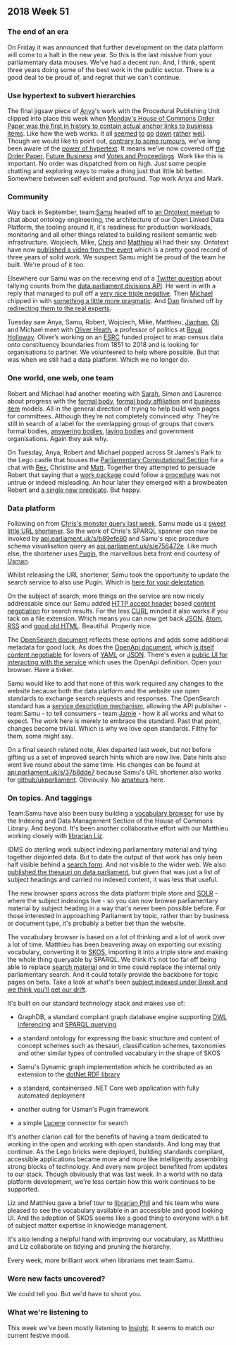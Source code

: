 ## 2018 Week 51

### The end of an era

On Friday it was announced that further development on the data platform will come to a halt in the new year. So this is the last missive from your parliamentary data mouses. We've had a decent run. And, I think, spent three years doing some of the best work in the public sector. There is a good deal to be proud of, and regret that we can't continue.

### Use hypertext to subvert hierarchies

The final jigsaw piece of [Anya](https://twitter.com/bitten_)'s work with the Procedural Publishing Unit clipped into place this week when [Monday's House of Commons Order Paper was the first in history to contain actual anchor links to business items](https://twitter.com/bitten_/status/1074598664549613569). Like how the web works. It all [seemed](https://twitter.com/PennyYoungHoC/status/1074736441408806912) [to](https://twitter.com/LucindaMaer/status/1074739495705198593) [go](https://twitter.com/estrangeirada/status/1074932310494117888) [down](https://twitter.com/andyfacts/status/1074939377485254656) [rather](https://twitter.com/timlb/status/1074952201829679105) [well](https://twitter.com/hamlynm1/status/1074760576281272322). Though we would like to point out, [contrary to some rumours](https://twitter.com/tomskitomski/status/1074933711492300800), we've long been aware of the [power of hypertext](http://www.cluetrain.com/). It means we've now covered off [the Order Paper](https://publications.parliament.uk/pa/cm201719/cmagenda/ob181217.htm#20181217-7), [Future Business](https://publications.parliament.uk/pa/cm201719/cmagenda/fb181220.htm#20181220-63) and [Votes and Proceedings](https://publications.parliament.uk/pa/cm201719/cmvote/181220v01.html#anchor-8). Work like this is important. No order was dispatched from on high. Just some people chatting and exploring ways to make a thing just that little bit better. Somewhere between self evident and profound. Top work Anya and Mark.

### Community

Way back in September, team:[Samu](https://twitter.com/langsamu) headed off to [an Ontotext meetup](https://twitter.com/langsamu/status/1075474136204537856) to chat about ontology engineering, the architecture of our Open Linked Data Platform, the tooling around it, it's readiness for production workloads, monitoring and all other things related to building resilient semantic web infrastructure. Wojciech, Mike, [Chris](https://twitter.com/chrisalcockdev) and [Matthieu](https://twitter.com/cognithive) all had their say. Ontotext have now [published a video from the event](https://www.youtube.com/watch?v=2WvgE34Sqjc) which is a pretty good record of three years of solid work. We suspect Samu might be proud of the team he built. We're proud of it too.

Elsewhere our Samu was on the receiving end of a [Twitter question](https://twitter.com/atomless/status/1073220286651252736) about tallying counts from the [data.parliament divisions API](http://lda.data.parliament.uk/commonsdivisions/id/105056.json). He went in with a reply that managed to pull off a [very nice triple negative](https://twitter.com/langsamu/status/1073216701729308672). Then [Michael](https://twitter.com/fantasticlife) chipped in with [something a little more pragmatic](https://twitter.com/fantasticlife/status/1073231241137283077). And [Dan](https://twitter.com/dasbarrett) finished off by [redirecting them to the real experts](https://twitter.com/UKParliData/status/1073224382976286720).

Tuesday saw Anya, Samu, Robert, Wojciech, Mike, Matthieu, [Jianhan](https://twitter.com/jianhanzhu), [Oli](https://twitter.com/olihawkins) and Michael meet with [Oliver Heath](https://twitter.com/olhe), a professor of politics at [Royal Holloway](https://www.royalholloway.ac.uk/). Oliver’s working on an [ESRC](https://esrc.ukri.org/) funded project to map census data onto constituency boundaries from 1851 to 2018 and is looking for organisations to partner. We volunteered to help where possible. But that was when we still had a data platform. Which we no longer do.

### One world, one web, one team

Robert and Michael had another meeting with [Sarah](https://twitter.com/SarahPurssell), Simon and Laurence about progress with the [formal body](https://ukparliament.github.io/ontologies/formal-body/formal-body-ontology.html), [formal body affiliation](https://ukparliament.github.io/ontologies/formal-body-affiliation/formal-body-affiliation-ontology.html) and [business item](https://ukparliament.github.io/ontologies/business-item/business-item-ontology.html) models. All in the general direction of trying to help build web pages for committees. Although they're not completely convinced why. They're still in search of a label for the overlapping group of groups that covers formal bodies, [answering bodies](https://ukparliament.github.io/ontologies/question-and-answer/question-and-answer-ontology.html#d4e543), [laying bodies](https://ukparliament.github.io/ontologies/laying/laying-ontology.html#d4e308) and government organisations. Again they ask why.

On Tuesday, Anya, Robert and Michael popped across St James's Park to the Lego castle that houses the [Parliamentary Computational Section](https://pds.blog.parliament.uk/) for a chat with [Bex](https://twitter.com/rklappleyard), Christine and [Matt](https://twitter.com/mattrayner). Together they attempted to persuade Robert that saying that a [work package](https://ukparliament.github.io/ontologies/procedure/procedure-ontology.html#d4e240) could follow a [procedure](https://ukparliament.github.io/ontologies/procedure/procedure-ontology.html#d4e134) was not untrue or indeed misleading. An hour later they emerged with a browbeaten Robert and [a single new predicate](https://ukparliament.github.io/ontologies/procedure/procedure-ontology.html#d4e278). But happy.

### Data platform

Following on from [Chris's monster query last week](https://ukparliament.github.io/Weeknotes/2018/50/#employee-of-the-week), Samu made us a [sweet little URL shortener](https://api.parliament.uk/s). So the work of Chris's SPARQL spanner can now be invoked by [api.parliament.uk/s/b89efe80](https://api.parliament.uk/s/b89efe80) and Samu's epic procedure schema visualisation query as [api.parliament.uk/s/e756472e](https://api.parliament.uk/s/e756472e). Like much else, the shortener uses [Pugin](https://github.com/ukparliament/parliament.uk-pugin), the marvellous beta front end courtesy of [Usman](https://twitter.com/_usmanafzal).

Whilst releasing the URL shortener, Samu took the opportunity to update the search service to also use Pugin. Which is [here for your delectation](https://api.parliament.uk/search/query?q=accessible+search).

On the subject of search, more things on the service are now nicely addressable since our Samu added [HTTP accept header](https://developer.mozilla.org/en-US/docs/Web/HTTP/Headers/Accept) based [content negotiation](https://en.wikipedia.org/wiki/Content_negotiation) for search results. For the less [CURL](https://en.wikipedia.org/wiki/CURL) minded it also works if you tack on a file extension. Which means you can now get back  [JSON](https://api.parliament.uk/search/query.json?q=%22content+negotiation%22), [Atom](https://api.parliament.uk/search/query.atom?q=%22content+negotiation%22), [RSS](https://api.parliament.uk/search/query.rss?q=%22content+negotiation%22) and [good old HTML](https://api.parliament.uk/search/query.html?q=%22content+negotiation%22). Beautiful. Properly nice.

The [OpenSearch document](https://api.parliament.uk/search/description) reflects these options and adds some additional metadata for good luck. As does the [OpenApi document](https://swagger.io/docs/specification/about/), which [is itself content negotiable](https://api.parliament.uk/search/openapi) for lovers of [YAML](https://api.parliament.uk/search/openapi.yaml) or [JSON](https://api.parliament.uk/search/openapi.json). There's even a [public UI for interacting with the service](https://api.parliament.uk/search/) which uses the OpenApi definition. Open your browser. Have a tinker.

Samu would like to add that none of this work required any changes to the website because both the data platform and the website use open standards to exchange search requests and responses. The OpenSearch standard has a [service description mechanism](https://github.com/dewitt/opensearch/blob/master/opensearch-1-1-draft-6.md#opensearch-description-documen), allowing the API publisher - team:Samu - to tell consumers - team:[Jamie](https://twitter.com/oddtype) - how it all works and what to expect. The work here is merely to embrace the standard. Past that point, changes become trivial. Which is why we love open standards. Filthy for them, some might say.

On a final search related note, Alex departed last week, but not before gifting us a set of improved search hints which are now live. Date hints also went live round about the same time. His changes can be found at [api.parliament.uk/s/37b8dde7](https://api.parliament.uk/s/37b8dde7) because Samu's URL shortener also works for [github/ukparliament](https://github.com/ukparliament). Obviously. No [amateurs](https://www.youtube.com/watch?v=7wK9on_AL-k) here.

### On topics. And taggings

Team:Samu have also been busy building a [vocabulary browser](https://api.parliament.uk/vocabulary/browser) for use by the Indexing and Data Management Section of the House of Commons Library. And beyond. It's been another collaborative effort with our Matthieu working closely with [librarian Liz](https://twitter.com/greensideknits).

IDMS do sterling work subject indexing parliamentary material and tying together disjointed data. But to date the output of that work has only been half visible behind a [search form](http://search-material.parliament.uk/). And not visible to the wider web. We also [published the thesauri on data.parliament](http://www.data.parliament.uk/dataset/thesauri), but given that was just a list of subject headings and carried no indexed content, it was less that useful.

The new browser spans across the data platform triple store and [SOLR](http://lucene.apache.org/solr/) - where the subject indexings live - so you can now browse parliamentary material by subject heading in a way that's never been possible before. For those interested in approaching Parliament by topic, rather than by business or document type, it's probably a better bet than the website.

The vocabulary browser is based on a lot of thinking and a lot of work over a lot of time. Matthieu has been beavering away on exporting our existing vocabulary, converting it to [SKOS](https://www.w3.org/TR/skos-primer/), importing it into a triple store and making the whole thing queryable by SPARQL. We think it's not too far off being able to replace [search material](http://search-material.parliament.uk/) and in time could replace the internal only parliamentary search. And it could totally provide the backbone for topic pages on beta. Take a look at what's been [subject indexed under Brexit and we think you'll get our drift](https://api.parliament.uk/s/023e2b79).

It's built on our standard technology stack and makes use of:

* GraphDB, a standard compliant graph database engine supporting [OWL inferencing](https://www.w3.org/standards/semanticweb/inference) and [SPARQL querying](https://www.w3.org/TR/sparql11-query/)

* a standard ontology  for expressing the basic structure and content of concept schemes such as thesauri, classification schemes, taxonomies and other similar types of controlled vocabulary in the shape of SKOS

* Samu's Dynamic graph implementation which he contributed as an extension to the [dotNet RDF library](https://github.com/langsamu/dotNetRDF.Dynamic)

* a standard, containerised .NET Core web application with fully automated deployment

* another outing for Usman's Pugin framework

* a simple [Lucene](http://lucene.apache.org/) connector for search

It's another clarion call for the benefits of having a team dedicated to working in the open and working with open standards. And long may that continue. As the Lego bricks were deployed, building standards compliant, accessible applications became more and more like intelligently assembling strong blocks of technology. And every new project benefited from updates to our stack. Though obviously that was last week. In a world with no data platform development, we're less certain how this work continues to be supported.

Liz and Matthieu gave a brief tour to [librarian Phil](https://twitter.com/philbgorman) and his team who were pleased to see the vocabulary available in an accessible and good looking UI. And the adoption of SKOS seems like a good thing to everyone with a bit of subject matter expertise in knowledge management.

It's also lending a helpful hand with improving our vocabulary, as Matthieu and Liz collaborate on tidying and pruning the hierarchy. 

Every week, more brilliant work when librarians met team:Samu.

### Were new facts uncovered?

We could tell you. But we'd have to shoot you.

### What we're listening to

This week we've been mostly listening to [Insight](https://www.youtube.com/watch?v=iXt6CNKqLVQ). It seems to match our current festive mood.